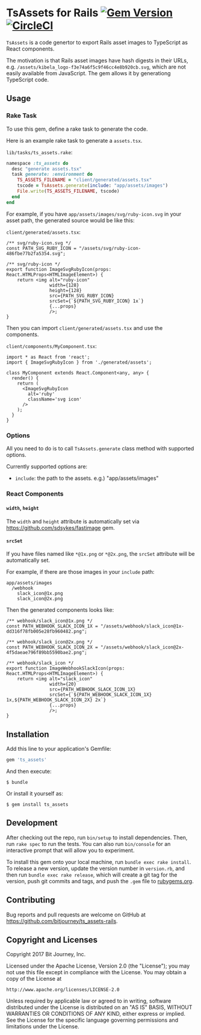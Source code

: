 # TsAssets for Rails [![Gem Version](https://badge.fury.io/rb/ts_assets.svg)](https://badge.fury.io/rb/ts_assets) [![CircleCI](https://circleci.com/gh/bitjourney/ts_assets-rails.svg?style=svg)](https://circleci.com/gh/bitjourney/ts_assets-rails)

`TsAssets` is a code genertor to export Rails asset images to TypeScript as React components.

The motivation is that Rails asset images have hash digests in their URLs,
e.g. `/assets/kibela_logo-f3e74a6f5c9f46cc4e8b920cb.svg`, which are not easily available from JavaScript. The gem allows it by generationg TypeScript code.

## Usage

### Rake Task

To use this gem, define a rake task to generate the code.

Here is an example rake task to generate a `assets.tsx`.

`lib/tasks/ts_assets.rake`:

```ruby
namespace :ts_assets do
  desc "generate assets.tsx"
  task generate: :environment do
    TS_ASSETS_FILENAME = "client/generated/assets.tsx"
    tscode = TsAssets.generate(include: "app/assets/images")
    File.write(TS_ASSETS_FILENAME, tscode)
  end
end
```

For example, if you have `app/assets/images/svg/ruby-icon.svg` in your asset path, the generated source would be like this:

`client/generated/assets.tsx`:

```tsx
/** svg/ruby-icon.svg */
const PATH_SVG_RUBY_ICON = "/assets/svg/ruby-icon-486fbe77b2fa5354.svg";

/** svg/ruby-icon */
export function ImageSvgRubyIcon(props: React.HTMLProps<HTMLImageElement>) {
    return <img alt="ruby-icon"
                width={128}
                height={128}
                src={PATH_SVG_RUBY_ICON}
                srcSet={`${PATH_SVG_RUBY_ICON} 1x`}
                {...props}
                />;
}
```

Then you can import `client/generated/assets.tsx` and use the components.

`client/components/MyComponent.tsx`:

```tsx
import * as React from 'react';
import { ImageSvgRubyIcon } from './generated/assets';

class MyComponent extends React.Component<any, any> {
  render() {
    return (
      <ImageSvgRubyIcon
        alt='ruby'
        className='svg icon'
      />
    );
  }
}
```

### Options

All you need to do is to call `TsAssets.generate` class method with supported options.

Currently supported options are:

- `include`: the path to the assets. e.g.) "app/assets/images"

### React Components

#### `width`, `height`

The `width` and `height` attribute is automatically set via https://github.com/sdsykes/fastimage gem.

#### `srcSet`

If you have files named like `*@1x.png` or `*@2x.png`, the `srcSet` attribute will be automatically set.

For example, if there are those images in your `include` path:

```
app/assets/images
  /webhook
    slack_icon@1x.png
    slack_icon@2x.png
```

Then the generated components looks like:

```tsx
/** webhook/slack_icon@1x.png */
const PATH_WEBHOOK_SLACK_ICON_1X = "/assets/webhook/slack_icon@1x-dd316f78fb005e28fb960482.png";

/** webhook/slack_icon@2x.png */
const PATH_WEBHOOK_SLACK_ICON_2X = "/assets/webhook/slack_icon@2x-4f5daeae796f89bb5590bae2.png";

/** webhook/slack_icon */
export function ImageWebhookSlackIcon(props: React.HTMLProps<HTMLImageElement>) {
    return <img alt="slack_icon"
                width={20}
                src={PATH_WEBHOOK_SLACK_ICON_1X}
                srcSet={`${PATH_WEBHOOK_SLACK_ICON_1X} 1x,${PATH_WEBHOOK_SLACK_ICON_2X} 2x`}
                {...props}
                />;
}
```

## Installation

Add this line to your application's Gemfile:

```ruby
gem 'ts_assets'
```

And then execute:

    $ bundle

Or install it yourself as:

    $ gem install ts_assets

## Development

After checking out the repo, run `bin/setup` to install dependencies. Then, run `rake spec` to run the tests. You can also run `bin/console` for an interactive prompt that will allow you to experiment.

To install this gem onto your local machine, run `bundle exec rake install`. To release a new version, update the version number in `version.rb`, and then run `bundle exec rake release`, which will create a git tag for the version, push git commits and tags, and push the `.gem` file to [rubygems.org](https://rubygems.org).

## Contributing

Bug reports and pull requests are welcome on GitHub at https://github.com/bitjourney/ts_assets-rails.

## Copyright and Licenses

Copyright 2017 Bit Journey, Inc.

Licensed under the Apache License, Version 2.0 (the "License");
you may not use this file except in compliance with the License.
You may obtain a copy of the License at

    http://www.apache.org/licenses/LICENSE-2.0

Unless required by applicable law or agreed to in writing, software
distributed under the License is distributed on an "AS IS" BASIS,
WITHOUT WARRANTIES OR CONDITIONS OF ANY KIND, either express or implied.
See the License for the specific language governing permissions and
limitations under the License.
